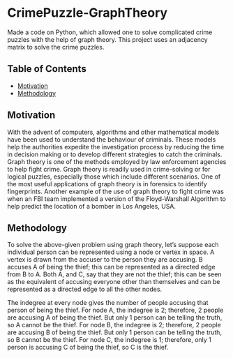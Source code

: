 # CrimePuzzle-GraphTheory
Made a code on Python, which allowed one to solve complicated crime puzzles with the help of graph theory. This project uses an adjacency matrix to solve the crime puzzles.

## Table of Contents
* [Motivation](#Motivation)
* [Methodology](#Methodology)

## Motivation
With the advent of computers, algorithms and other mathematical models have been used to understand the behaviour of criminals. These models help the authorities expedite the investigation process by reducing the time in decision making or to develop different strategies to catch the criminals. Graph theory is one of the methods employed by law enforcement agencies to help fight crime. Graph theory is readily used in crime-solving or for logical puzzles, especially those which include different scenarios. One of the most useful applications of graph theory is in forensics to identify fingerprints. Another example of the use of graph theory to fight crime was when an FBI team implemented a version of the Floyd-Warshall Algorithm to help predict the location of a bomber in Los Angeles, USA.

## Methodology
To solve the above-given problem using graph theory, let’s suppose each individual person can be represented using a node or vertex in space. A vertex is drawn from the accuser to the person they are accusing. B accuses A of being the thief; this can be represented as a directed edge from B to A. Both A, and C, say that they are not the thief; this can be seen as the equivalent of accusing everyone other than themselves and can be represented as a directed edge to all the other nodes.

The indegree at every node gives the number of people accusing that person of being the thief. For node A, the indegree is 2; therefore, 2 people are accusing A of being the thief. But only 1 person can be telling the truth, so A cannot be the thief. For node B, the indegree is 2; therefore, 2 people are accusing B of being the thief. But only 1 person can be telling the truth, so B cannot be the thief. For node C, the indegree is 1; therefore, only 1 person is accusing C of being the thief, so C is the thief. 
